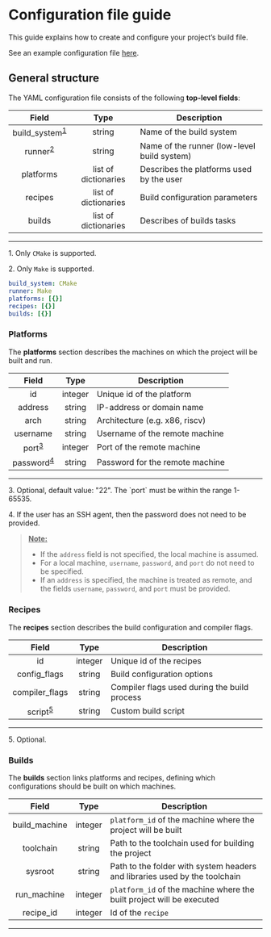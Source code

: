 # Configuration file guide

This guide explains how to create and configure your project’s build file. 

See an example configuration file [here](./config_example.md).

## General structure

The YAML configuration file consists of the following **top-level fields**:

| Field | Type | Description |
|:-------:|:------:|-------------|
| build_system<sup><a href="#note1">1</a></sup> | string | Name of the build system |
| runner<sup><a href="#note2">2</a></sup> | string | Name of the runner (low-level build system) |
| platforms | list of dictionaries | Describes the platforms used by the user |
| recipes | list of dictionaries | Build configuration parameters |
| builds | list of dictionaries | Describes of builds tasks |
---

<p id="note1">
1. Only <code>CMake</code> is supported.
</p>
<p id="note2">
2. Only <code>Make</code> is supported.
</p>

```yaml
build_system: CMake
runner: Make
platforms: [{}]
recipes: [{}]
builds: [{}]
```

### Platforms

The **platforms** section describes the machines on which the project will be built and run.  

| Field | Type | Description |
|:-------:|:------:|-------------|
| id | integer | Unique id of the platform |
| address | string | IP-address or domain name |
| arch | string | Architecture (e.g. x86, riscv)
| username | string | Username of the remote machine |
| port<sup><a href="#note3">3</a></sup>| integer | Port of the remote machine |
| password<sup><a href="#note4">4</a></sup> | string | Password for the remote machine |
---

<p id="note3">
3. Optional, default value: "22". The `port` must be within the range 1-65535.  
</p>
<p id="note4">
4. If the user has an SSH agent, then the password does not need to be provided.
</p>


> **<u>Note:</u>**  
> - If the `address` field is not specified, the local machine is assumed.  
> - For a local machine, `username`, `password`, and `port` do not need to be specified.  
> - If an `address` is specified, the machine is treated as remote, and the fields `username`, `password`, and `port` must be provided.


### Recipes

The **recipes** section describes the build configuration and compiler flags.

| Field | Type | Description |
|:-------:|:------:|-------------|
| id | integer | Unique id of the recipes |
| config_flags | string | Build configuration options |
| compiler_flags | string | Compiler flags used during the build process |
| script<sup><a href="#note5">5</a></sup> | string | Custom build script |
---

<p id="note5">
5. Optional.
</p>


### Builds

The **builds** section links platforms and recipes, defining which configurations should be built on which machines.

| Field | Type | Description |
|:-------:|:------:|-------------|
| build_machine | integer | `platform_id` of the machine where the project will be built |
| toolchain | string | Path to the toolchain used for building the project |
| sysroot | string | Path to the folder with system headers and libraries used by the toolchain |
| run_machine | integer | `platform_id` of the machine where the built project will be executed|
| recipe_id | integer | Id of the `recipe` |
---
